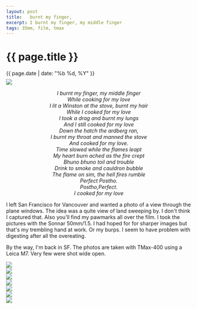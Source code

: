 ```yaml
---
layout: post
title:   burnt my finger, 
excerpt: I burnt my finger, my middle finger
tags: 35mm, film, tmax
---
```


{{ page.title }}
================
<div class="pdate"> {{ page.date | date: "%b %d, %Y" }} </div>


<div class="row">

<div class="col-xs-12">


	
<div id="demo6" class="flex-images" style="padding-top:0.5em;">
<div class="item" data-w="600" data-h="385" data-solo="y">
	<div class="img"><a href="{{ site.url }}/images/photos/didi/t1-AA006A.jpg"><img src="{{ site.url }}/images/blank.gif" data-src="{{ site.url }}/images/photos/didi/t1-AA006A.jpg"></a></div>
</div>

<div class="row">
<div class="col-xs-12">

<p>
<center><i>
I burnt my finger, my middle finger
<br/>While cooking for my love
<br/>I lit a Winston at the stove, burnt my hair
<br/>While I cooked for my love
<br/>I took a drag and burnt my lungs
<br/>And I still cooked for my love
<br/>Down the hatch the ardberg ran,
<br/>I burnt my throat and manned the stove
<br/>And cooked for my love.
<br/>Time slowed while the flames leapt
<br/>My heart burn ached as the fire crept
<br/>Bhuno bhuno toil and trouble
<br/>Drink to smoke and cauldron bubble
<br/>The flame on sim, the hell fires rumble
<br/>Perfect Postho. 
<br/>Postho,Perfect.
<br/>I cooked for my love
</i></center>
</p>
<p>
I left San Francisco for Vancouver and wanted a photo of a view through the plane windows. The idea was a quite view of land sweeping by.
I don't think I captured that. Also you'll find my pawmarks all over the film. I took the pictures with the Sonnar 50mm/1.5. I had hoped for 
for sharper images but that's my trembling hand at work. Or my burps. I seem to have problem with digesting after all the overeating.
</p>
<p>
By the way, I'm back in SF. The photos are taken with TMax-400 using a Leica M7. Very few were shot wide open.
</p>
</div>
</div>


<div class="item" data-w="416" data-h="600">
	<div class="img"><a href="{{ site.url }}/images/photos/didi/t-AA003.jpg" data-lightbox="roadtrip"><img src="{{ site.url }}/images/blank.gif" data-src="{{ site.url }}/images/photos/didi/st-bord-AA003.jpg"></a></div>
</div>
<div class="item" data-w="416" data-h="600" data-sqz="y">
	<div class="img"><a href="{{ site.url }}/images/photos/didi/t-AA012-2.jpg" data-lightbox="roadtrip"><img src="{{ site.url }}/images/blank.gif" data-src="{{ site.url }}/images/photos/didi/t-AA012-2.jpg"></a></div>
</div>
<div class="item" data-w="416" data-h="600" data-sqz="y">
	<div class="img"><a href="{{ site.url }}/images/photos/didi/t-AB111.jpg" data-lightbox="roadtrip"><img src="{{ site.url }}/images/blank.gif" data-src="{{ site.url }}/images/photos/didi/st-bord-AB111.jpg"></a></div>
</div>
<div class="item" data-w="416" data-h="600" data-sqz="y">
	<div class="img"><a href="{{ site.url }}/images/photos/didi/t-AA003A.jpg" data-lightbox="roadtrip"><img src="{{ site.url }}/images/blank.gif" data-src="{{ site.url }}/images/photos/didi/st-bord-AA003A.jpg"></a></div>
</div>
<div class="item" data-w="416" data-h="600" data-solo="y">
	<div class="img"><a href="{{ site.url }}/images/photos/didi/t1-AA004A.jpg" data-lightbox="roadtrip"><img src="{{ site.url }}/images/blank.gif" data-src="{{ site.url }}/images/photos/didi/t1-AA004A.jpg"></a></div>
</div>



<div class="item" data-w="416" data-h="600">
	<div class="img"><a href="{{ site.url }}/images/photos/didi/t-AB123.jpg" data-lightbox="roadtrip"><img src="{{ site.url }}/images/blank.gif" data-src="{{ site.url }}/images/photos/didi/st-bord-AB123.jpg"></a></div>
</div>
<div class="item" data-w="600" data-h="385">
	<div class="img"><a href="{{ site.url }}/images/photos/didi/t-AB125.jpg" data-lightbox="roadtrip"><img src="{{ site.url }}/images/blank.gif" data-src="{{ site.url }}/images/photos/didi/st-bord-AB125.jpg"></a></div>
</div>
<!--
<div class="item" data-w="416" data-h="600">
	<div class="img"><a href="{{ site.url }}/images/photos/didi/t-AB126.jpg"><img src="{{ site.url }}/images/blank.gif" data-src="{{ site.url }}/images/photos/didi/st-bord-AB126.jpg"></a></div>
</div>
<div class="item" data-w="416" data-h="600">
	<div class="img"><a href="{{ site.url }}/images/photos/didi/t-AB127.jpg"><img src="{{ site.url }}/images/blank.gif" data-src="{{ site.url }}/images/photos/didi/st-bord-AB127.jpg"></a></div>
</div>

<div class="item" data-w="600" data-h="385" data-solo="y">
	<div class="img"><a href="{{ site.url }}/images/photos/didi/t1-AA006A.jpg"><img src="{{ site.url }}/images/blank.gif" data-src="{{ site.url }}/images/photos/didi/t1-AA006A.jpg"></a></div>
</div>
-->

</div> <!--ends demo6-->
<script>
$('#demo6').flexImages({ rowHeight:600 , truncate: 0});
</script>

</div>
</div>





<!-- Ends op most -->
